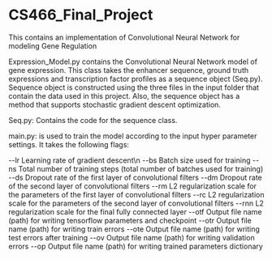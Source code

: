 # CS466_Final_Project
This contains an implementation of Convolutional Neural Network for modeling Gene Regulation

Expression_Model.py contains the Convolutional Neural Network model of gene expression. This class takes the enhancer sequence, ground truth expressions and transcription factor profiles as a sequence object (Seq.py). Sequence object is constructed using the three files in the input folder that contain the data used in this project. Also, the sequence object has a method that supports stochastic gradient descent optimization.

Seq.py: Contains the code for the sequence class.

main.py: is used to train the model according to the input hyper parameter settings. It takes the following flags:

--lr	Learning rate of gradient descent\n
--bs	Batch size used for training
--ns	Total number of training steps (total number of batches used for training)
--ds	Dropout rate of the first layer of convolutional filters
--dm	Dropout rate of the second layer of convolutional filters
--rm	L2 regularization scale for the parameters of the first layer of convolutional filters
--rc	L2 regularization scale for the parameters of the second layer of convolutional filters
--rnn	L2 regularization scale for the final fully connected layer
--otf	Output file name (path) for writing tensorflow parameters and checkpoint
--otr	Output file name (path) for writing train errors
--ote 	Output file name (path) for writing test errors after training
--ov 	Output file name (path) for writing validation errors
--op	Output file name (path) for writing trained parameters dictionary
